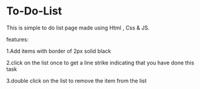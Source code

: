 # To-Do-List
This is simple to do list page made using Html , Css &amp; JS. 

features:

1.Add items with border of 2px solid black

2.click on the list once to get a line strike indicating that you have done this task

3.double click on the list to remove the item from the list

